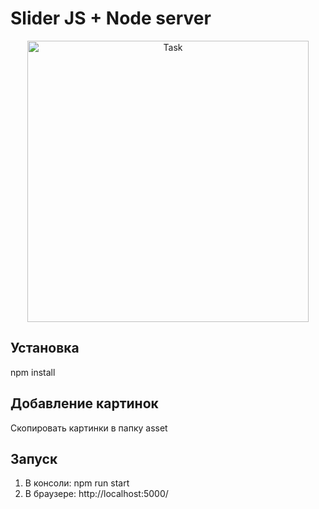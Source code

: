 # Slider JS + Node server

<p align="center">
    <img
        width='450'
        title='Task'
        src="./slider.gif"
    />
</p>

## Установка

npm install

## Добавление картинок

Скопировать картинки в папку asset

## Запуск

1. В консоли: npm run start
2. В браузере: http://localhost:5000/
